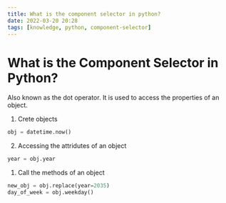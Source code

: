 ```yaml
---
title: What is the component selector in python?
date: 2022-03-20 20:28
tags: [knowledge, python, component-selector]
---
```


# What is the Component Selector in Python?

Also known as the dot operator. It is used to access the properties of an
object.

1. Crete objects

```python
obj = datetime.now()
```

2. Accessing the attridutes of an object

```python
year = obj.year
```

1. Call the methods of an object

```python
new_obj = obj.replace(year=2035)
day_of_week = obj.weekday()
```
